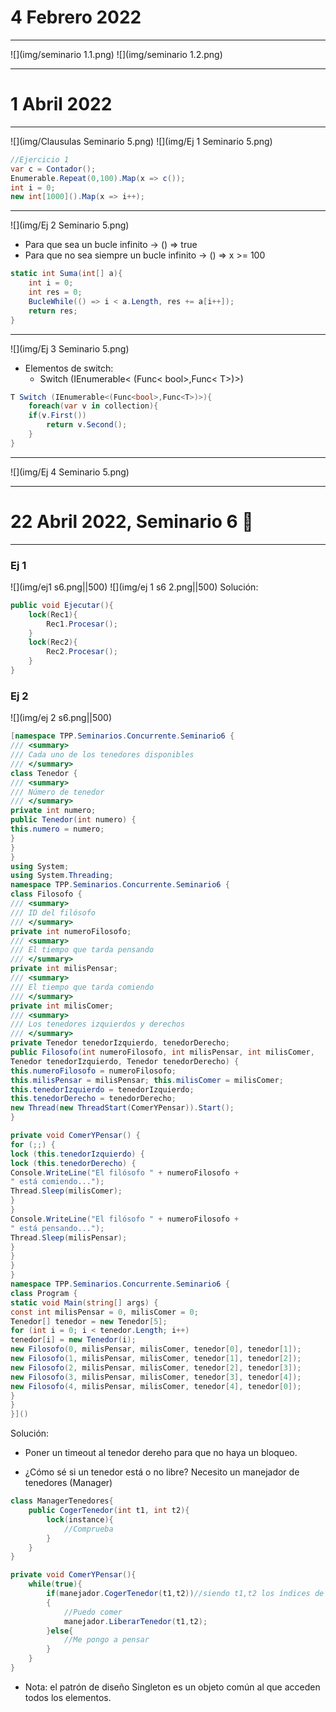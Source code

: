 # 4 Febrero 2022
---
![](img/seminario 1.1.png)
![](img/seminario 1.2.png)

---
# 1 Abril 2022
---
![](img/Clausulas Seminario 5.png)
![](img/Ej 1 Seminario 5.png)
```c#
//Ejercicio 1
var c = Contador();
Enumerable.Repeat(0,100).Map(x => c());
int i = 0;
new int[1000]().Map(x => i++);
```
---
![](img/Ej 2 Seminario 5.png)
- Para que sea un bucle infinito -> () => true
- Para que no sea siempre un bucle infinito -> () => x >= 100
```c#
static int Suma(int[] a){
	int i = 0;
	int res = 0;
	BucleWhile(() => i < a.Length, res += a[i++]);
	return res;
}
```
---
![](img/Ej 3 Seminario 5.png)
- Elementos de switch:
	- Switch (IEnumerable< (Func< bool>,Func< T>)>)
```c#
T Switch (IEnumerable<(Func<bool>,Func<T>)>){
	foreach(var v in collection){
	if(v.First())
		return v.Second();
	}
}
```
---
![](img/Ej 4 Seminario 5.png)

---
# 22 Abril 2022, Seminario 6 🥖
---
### Ej 1
![](img/ej1 s6.png||500)
![](img/ej 1 s6 2.png||500)
Solución: 
```c#
public void Ejecutar(){
	lock(Rec1){
		Rec1.Procesar();
	}
	lock(Rec2){
		Rec2.Procesar();
	}
}
```

### Ej 2
![](img/ej 2 s6.png||500)
```c#
[namespace TPP.Seminarios.Concurrente.Seminario6 {  
/// <summary>  
/// Cada uno de los tenedores disponibles  
/// </summary>  
class Tenedor {  
/// <summary>  
/// Número de tenedor  
/// </summary>  
private int numero;  
public Tenedor(int numero) {  
this.numero = numero;  
}  
}  
}  
using System;  
using System.Threading;  
namespace TPP.Seminarios.Concurrente.Seminario6 {  
class Filosofo {  
/// <summary>  
/// ID del filósofo  
/// </summary>  
private int numeroFilosofo;  
/// <summary>  
/// El tiempo que tarda pensando  
/// </summary>  
private int milisPensar;  
/// <summary>  
/// El tiempo que tarda comiendo  
/// </summary>  
private int milisComer;  
/// <summary>  
/// Los tenedores izquierdos y derechos  
/// </summary>  
private Tenedor tenedorIzquierdo, tenedorDerecho;  
public Filosofo(int numeroFilosofo, int milisPensar, int milisComer,  
Tenedor tenedorIzquierdo, Tenedor tenedorDerecho) {  
this.numeroFilosofo = numeroFilosofo;  
this.milisPensar = milisPensar; this.milisComer = milisComer;  
this.tenedorIzquierdo = tenedorIzquierdo;  
this.tenedorDerecho = tenedorDerecho;  
new Thread(new ThreadStart(ComerYPensar)).Start();  
}

private void ComerYPensar() {  
for (;;) {  
lock (this.tenedorIzquierdo) {  
lock (this.tenedorDerecho) {  
Console.WriteLine("El filósofo " + numeroFilosofo +  
" está comiendo...");  
Thread.Sleep(milisComer);  
}  
}  
Console.WriteLine("El filósofo " + numeroFilosofo +  
" está pensando...");  
Thread.Sleep(milisPensar);  
}  
}  
}  
}  
namespace TPP.Seminarios.Concurrente.Seminario6 {  
class Program {  
static void Main(string[] args) {  
const int milisPensar = 0, milisComer = 0;  
Tenedor[] tenedor = new Tenedor[5];  
for (int i = 0; i < tenedor.Length; i++)  
tenedor[i] = new Tenedor(i);  
new Filosofo(0, milisPensar, milisComer, tenedor[0], tenedor[1]);  
new Filosofo(1, milisPensar, milisComer, tenedor[1], tenedor[2]);  
new Filosofo(2, milisPensar, milisComer, tenedor[2], tenedor[3]);  
new Filosofo(3, milisPensar, milisComer, tenedor[3], tenedor[4]);  
new Filosofo(4, milisPensar, milisComer, tenedor[4], tenedor[0]);  
}  
}  
}]()
```
Solución:
- Poner un timeout al tenedor dereho para que no haya un bloqueo.

- ¿Cómo sé si un tenedor está o no libre?
	Necesito un manejador de tenedores (Manager)
```c#
class ManagerTenedores{
	public CogerTenedor(int t1, int t2){
		lock(instance){
			//Comprueba
		}
	}
}

private void ComerYPensar(){
	while(true){
		if(manejador.CogerTenedor(t1,t2))//siendo t1,t2 los índices de los tenedores
		{
			//Puedo comer
			manejador.LiberarTenedor(t1,t2);
		}else{
			//Me pongo a pensar
		}
	}
}
```
- Nota: el patrón de diseño Singleton es un objeto común al que acceden todos los elementos.